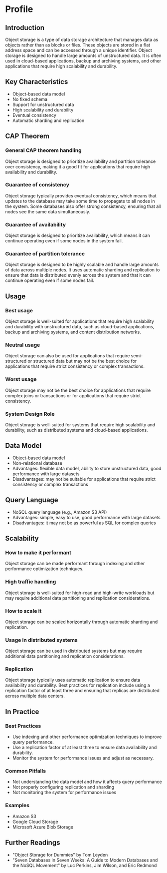 # Profile

## **Introduction**

Object storage is a type of data storage architecture that manages data as objects rather than as blocks or files. These objects are stored in a flat address space and can be accessed through a unique identifier. Object storage is designed to handle large amounts of unstructured data. It is often used in cloud-based applications, backup and archiving systems, and other applications that require high scalability and durability.

## **Key Characteristics**

- Object-based data model
- No fixed schema
- Support for unstructured data
- High scalability and durability
- Eventual consistency
- Automatic sharding and replication

## **CAP Theorem**

### **General CAP theorem handling**

Object storage is designed to prioritize availability and partition tolerance over consistency, making it a good fit for applications that require high availability and durability.

### **Guarantee of consistency**

Object storage typically provides eventual consistency, which means that updates to the database may take some time to propagate to all nodes in the system. Some databases also offer strong consistency, ensuring that all nodes see the same data simultaneously.

### **Guarantee of availability**

Object storage is designed to prioritize availability, which means it can continue operating even if some nodes in the system fail.

### **Guarantee of partition tolerance**

Object storage is designed to be highly scalable and handle large amounts of data across multiple nodes. It uses automatic sharding and replication to ensure that data is distributed evenly across the system and that it can continue operating even if some nodes fail.

## **Usage**

### **Best usage**

Object storage is well-suited for applications that require high scalability and durability with unstructured data, such as cloud-based applications, backup and archiving systems, and content distribution networks.

### **Neutral usage**

Object storage can also be used for applications that require semi-structured or structured data but may not be the best choice for applications that require strict consistency or complex transactions.

### **Worst usage**

Object storage may not be the best choice for applications that require complex joins or transactions or for applications that require strict consistency.

### **System Design Role**

Object storage is well-suited for systems that require high scalability and durability, such as distributed systems and cloud-based applications.

## **Data Model**

- Object-based data model
- Non-relational database
- Advantages: flexible data model, ability to store unstructured data, good performance with large datasets
- Disadvantages: may not be suitable for applications that require strict consistency or complex transactions

## **Query Language**

- NoSQL query language (e.g., Amazon S3 API)
- Advantages: simple, easy to use, good performance with large datasets
- Disadvantages: it may not be as powerful as SQL for complex queries

## **Scalability**

### **How to make it performant**

Object storage can be made performant through indexing and other performance optimization techniques.

### **High traffic handling**

Object storage is well-suited for high-read and high-write workloads but may require additional data partitioning and replication considerations.

### **How to scale it**

Object storage can be scaled horizontally through automatic sharding and replication.

### **Usage in distributed systems**

Object storage can be used in distributed systems but may require additional data partitioning and replication considerations.

### Replication

Object storage typically uses automatic replication to ensure data availability and durability. Best practices for replication include using a replication factor of at least three and ensuring that replicas are distributed across multiple data centers.

## In Practice

### Best Practices

- Use indexing and other performance optimization techniques to improve query performance.
- Use a replication factor of at least three to ensure data availability and durability.
- Monitor the system for performance issues and adjust as necessary.

### Common Pitfalls

- Not understanding the data model and how it affects query performance
- Not properly configuring replication and sharding
- Not monitoring the system for performance issues

### Examples

- Amazon S3
- Google Cloud Storage
- Microsoft Azure Blob Storage

## Further Readings

- "Object Storage for Dummies" by Tom Leyden
- "Seven Databases in Seven Weeks: A Guide to Modern Databases and the NoSQL Movement" by Luc Perkins, Jim Wilson, and Eric Redmond
